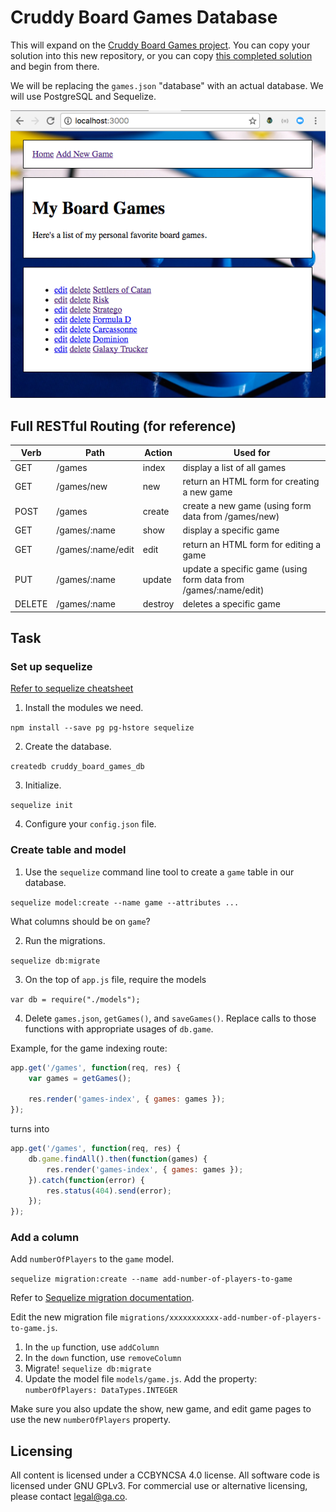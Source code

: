 # Cruddy Board Games Database

This will expand on the [Cruddy Board Games project](https://github.com/WDI-SEA/cruddy-board-games-project). You can copy your solution into this new repository, or you can copy [this completed solution](https://github.com/Hoten/cruddy-board-games-project) and begin from there.

We will be replacing the `games.json` "database" with an actual database. We will use PostgreSQL and Sequelize.

![screenshot](screenshot.png)

## Full RESTful Routing (for reference)

<table>
<thead>
<tr>
<th>Verb</th>
<th>Path</th>
<th>Action</th>
<th>Used for</th>
</tr>
</thead>
<tbody>
<tr>
<td>GET</td>
<td>/games</td>
<td>index</td>
<td>display a list of all games</td>
</tr>
<tr>
<td>GET</td>
<td>/games/new</td>
<td>new</td>
<td>return an HTML form for creating a new game</td>
</tr>
<tr>
<td>POST</td>
<td>/games</td>
<td>create</td>
<td>create a new game (using form data from /games/new)</td>
</tr>
<tr>
<td>GET</td>
<td>/games/:name</td>
<td>show</td>
<td>display a specific game</td>
</tr>
<tr>
<td>GET</td>
<td>/games/:name/edit</td>
<td>edit</td>
<td>return an HTML form for editing a game</td>
</tr>
<tr>
<td>PUT</td>
<td>/games/:name</td>
<td>update</td>
<td>update a specific game (using form data from /games/:name/edit)</td>
</tr>
<tr>
<td>DELETE</td>
<td>/games/:name</td>
<td>destroy</td>
<td>deletes a specific game</td>
</tr>
</tbody>
</table>

## Task

### Set up sequelize

[Refer to sequelize cheatsheet](https://docs.google.com/document/d/1FzKCeskNwSnU_wWFFXbOUt8sEMPH79mxThMln0wxFfE/)

1. Install the modules we need.

`npm install --save pg pg-hstore sequelize`

2. Create the database.

`createdb cruddy_board_games_db`

3. Initialize.

`sequelize init`

4. Configure your `config.json` file.

### Create table and model

1. Use the `sequelize` command line tool to create a `game` table in our database.

`sequelize model:create --name game --attributes ...`

What columns should be on `game`?

2. Run the migrations.

`sequelize db:migrate`

3. On the top of `app.js` file, require the models

`var db = require("./models");`

4. Delete `games.json`, `getGames()`, and `saveGames()`. Replace calls to those functions with appropriate usages of `db.game`.

Example, for the game indexing route:

```javascript
app.get('/games', function(req, res) {
    var games = getGames();

    res.render('games-index', { games: games });
});
```

turns into

```javascript
app.get('/games', function(req, res) {
    db.game.findAll().then(function(games) {
        res.render('games-index', { games: games });
    }).catch(function(error) {
        res.status(404).send(error);
    });
});
```

### Add a column

Add `numberOfPlayers` to the `game` model.

`sequelize migration:create --name add-number-of-players-to-game`

Refer to [Sequelize migration documentation](http://docs.sequelizejs.com/en/latest/docs/migrations/#functions).

Edit the new migration file `migrations/xxxxxxxxxxx-add-number-of-players-to-game.js`.

1. In the `up` function, use `addColumn`
2. In the `down` function, use `removeColumn`
3. Migrate! `sequelize db:migrate`
4. Update the model file `models/game.js`. Add the property: `numberOfPlayers: DataTypes.INTEGER`

Make sure you also update the show, new game, and edit game pages to use the new `numberOfPlayers` property.

## Licensing
All content is licensed under a CC­BY­NC­SA 4.0 license.
All software code is licensed under GNU GPLv3. For commercial use or alternative licensing, please contact legal@ga.co.
